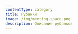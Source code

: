 ```yaml
---
contentType: category
title: Рубанки
image: /img/meeting-space.png
description: Описание рубанков
---
```


